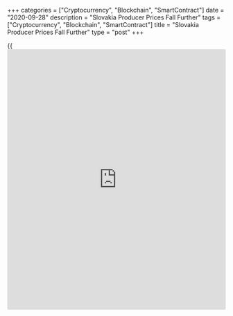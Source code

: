 +++
categories = ["Cryptocurrency", "Blockchain", "SmartContract"]
date = "2020-09-28"
description = "Slovakia Producer Prices Fall Further"
tags = ["Cryptocurrency", "Blockchain", "SmartContract"]
title = "Slovakia Producer Prices Fall Further"
type = "post"
+++

{{<iframe id="large-banner" src="https://www.bounty.group/#slide=6.0" width="100%" height="600" scrolling="no" style="border: 0px solid rgb(216, 221, 230); border-radius: 3px;">}}

Slovakia's producer prices continued to decline in August, figures from
the Statistical Office of the Slovak Republic showed on Monday.

The producer price index fell 1.0 percent year-on-year in August, same
as in July.

The domestic market prices rose 0.1 percent annually in August, after a
0.4 percent increase in the previous month.

Prices for mining and quarrying rose 0.7 percent yearly in August, while
those of manufacturing fell 3.1 percent.

Prices for electricity, gas, steam and air-condition supply grew 5.5
percent and those of water supply gained 1.6 percent.

On a monthly basis, producer prices rose 0.3 percent in August,
following a 0.2 percent increase in the preceding month.

For comments and feedback [contact](https://www.playgroundfx.com/contact/): editorial@rtt[news](https://www.letsplayfx.com/blog/forex-news-website/).com

[Economic News][1]

 **What parts of the world are seeing the best (and worst) economic
performances lately? Click[here][2] to check out our [Econ Scorecard][2]
and find out! See up-to-the-moment [ranking](https://www.playgroundfx.com/blog/crypto-exchange-ranking/)s for the best and worst
performers in [GDP][2], [unemployment rate][3], [inflation][4] and much
more.**

   1. www.rtt[news](https://www.letsplayfx.com/blog/forex-news-website/).com/Content/EconomicNews.aspx
   2. www.rtt[news](https://www.letsplayfx.com/blog/forex-news-website/).com/economic-scorecard/world-rank/GDP/highest-performance.aspx
   3. www.rtt[news](https://www.letsplayfx.com/blog/forex-news-website/).com/economic-scorecard/world-rank/unemployment-rate/lowest-performance.aspx
   4. www.rtt[news](https://www.letsplayfx.com/blog/forex-news-website/).com/economic-scorecard/world-rank/CPI/highest-performance.aspx